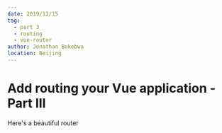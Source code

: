 ```yaml
---
date: 2019/12/15
tag: 
  - part 3
  - routing
  - vue-router
author: Jonathan Bakebwa
location: Beijing
---
```


# Add routing your Vue application - Part III

Here's a beautiful router
